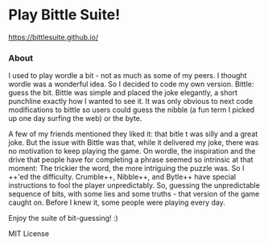 # Play Bittle Suite!
https://bittlesuite.github.io/


### About
I used to play wordle a bit - not as much as some of my peers. I thought wordle was a wonderful idea. So I decided to code my own version. Bittle: guess the bit. Bittle was simple and placed the joke elegantly, a short punchline exactly how I wanted to see it. It was only obvious to next code modifications to bittle so users could guess the nibble (a fun term I picked up one day surfing the web) or the byte.

A few of my friends mentioned they liked it: that bitle t was silly and a great joke. But the issue with Bittle was that, while it delivered my joke, there was no motivation to keep playing the game. On wordle, the inspiration and the drive that people have for completing a phrase seemed so intrinsic at that moment: The trickier the word, the more intriguing the puzzle was. So I ++'ed the difficulty. Crumble++, Nibble++, and Bytle++ have special instructions to fool the player unpredictably. So, guessing the unpredictable sequence of bits, with some lies and some truths - that version of the game caught on. Before I knew it, some people were playing every day.

Enjoy the suite of bit-guessing! :) 

MIT License
